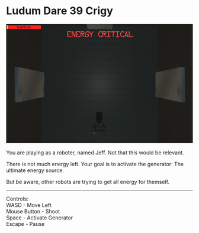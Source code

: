 # Ludum Dare 39 Crigy

![Screenshot](Docs/screenshot.png "Screenshot")

You are playing as a roboter, named Jeff. Not that this would be relevant.   

There is not much energy left. Your goal is to activate the generator: The ultimate energy source.   

But be aware, other robots are trying to get all energy for themself.

---

Controls:   
WASD - Move Left   
Mouse Button - Shoot   
Space - Activate Generator   
Escape - Pause
